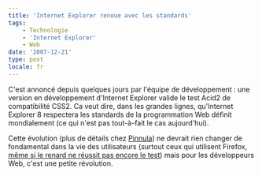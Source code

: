 ```yaml
---
title: 'Internet Explorer renoue avec les standards'
tags:
    - Technologie
    - 'Internet Explorer'
    - Web
date: '2007-12-21'
type: post
locale: fr
---
```


C'est annonc&#233; depuis quelques jours par l'&#233;quipe de d&#233;veloppement&nbsp;: une version en d&#233;veloppement d'Internet Explorer valide le test Acid2 de compatibilit&#233; CSS2\. Ca veut dire, dans les grandes lignes, qu'Internet Explorer 8 respectera les standards de la programmation Web d&#233;finit mondialement (ce qui n'est pas tout-&#224;-fait le cas aujourd'hui). </p>

Cette &#233;volution (plus de d&#233;tails chez [Pinnula](http://www.pinnula.fr/news/01076-internet-explorer-8-passe-avec-succes-le-test-acid2/fr/)) ne devrait rien changer de fondamental dans la vie des utilisateurs (surtout ceux qui utilisent Firefox, [m&#234;me si le renard ne r&#233;ussit pas encore le test](http://blogs.developpeur.org/raptorxp/archive/2007/12/20/internet-explorer-8-0-respectera-les-standards-mieux-que-firefox.aspx)) mais pour les d&#233;veloppeurs Web, c'est une petite r&#233;volution.
